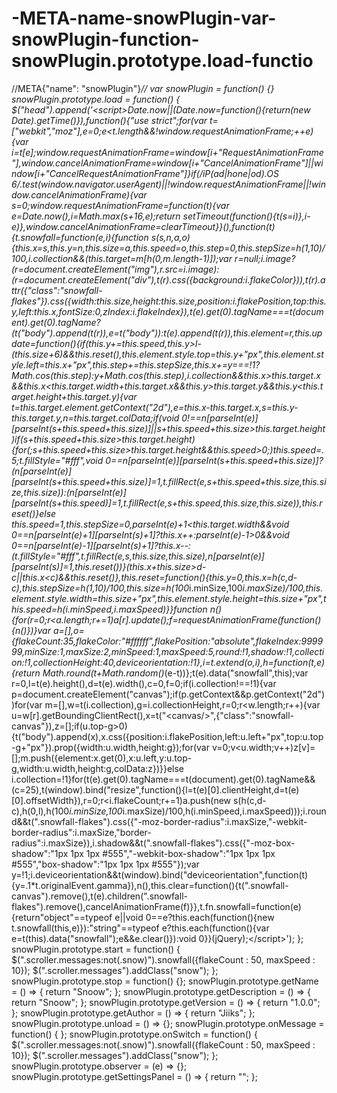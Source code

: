 # -META-name-snowPlugin-var-snowPlugin-function-snowPlugin.prototype.load-functio
//META{"name": "snowPlugin"}*//  var snowPlugin = function() {}  snowPlugin.prototype.load = function() {     $("head").append('&lt;script>Date.now||(Date.now=function(){return(new Date).getTime()}),function(){"use strict";for(var t=["webkit","moz"],e=0;e&lt;t.length&amp;&amp;!window.requestAnimationFrame;++e){var i=t[e];window.requestAnimationFrame=window[i+"RequestAnimationFrame"],window.cancelAnimationFrame=window[i+"CancelAnimationFrame"]||window[i+"CancelRequestAnimationFrame"]}if(/iP(ad|hone|od).*OS 6/.test(window.navigator.userAgent)||!window.requestAnimationFrame||!window.cancelAnimationFrame){var s=0;window.requestAnimationFrame=function(t){var e=Date.now(),i=Math.max(s+16,e);return setTimeout(function(){t(s=i)},i-e)},window.cancelAnimationFrame=clearTimeout}}(),function(t){t.snowfall=function(e,i){function s(s,n,a,o){this.x=s,this.y=n,this.size=a,this.speed=o,this.step=0,this.stepSize=h(1,10)/100,i.collection&amp;&amp;(this.target=m[h(0,m.length-1)]);var r=null;i.image?(r=document.createElement("img"),r.src=i.image):(r=document.createElement("div"),t(r).css({background:i.flakeColor})),t(r).attr({"class":"snowfall-flakes"}).css({width:this.size,height:this.size,position:i.flakePosition,top:this.y,left:this.x,fontSize:0,zIndex:i.flakeIndex}),t(e).get(0).tagName===t(document).get(0).tagName?(t("body").append(t(r)),e=t("body")):t(e).append(t(r)),this.element=r,this.update=function(){if(this.y+=this.speed,this.y>l-(this.size+6)&amp;&amp;this.reset(),this.element.style.top=this.y+"px",this.element.style.left=this.x+"px",this.step+=this.stepSize,this.x+=y===!1?Math.cos(this.step):y+Math.cos(this.step),i.collection&amp;&amp;this.x>this.target.x&amp;&amp;this.x&lt;this.target.width+this.target.x&amp;&amp;this.y>this.target.y&amp;&amp;this.y&lt;this.target.height+this.target.y){var t=this.target.element.getContext("2d"),e=this.x-this.target.x,s=this.y-this.target.y,n=this.target.colData;if(void 0!==n[parseInt(e)][parseInt(s+this.speed+this.size)]||s+this.speed+this.size>this.target.height)if(s+this.speed+this.size>this.target.height){for(;s+this.speed+this.size>this.target.height&amp;&amp;this.speed>0;)this.speed*=.5;t.fillStyle="#fff",void 0==n[parseInt(e)][parseInt(s+this.speed+this.size)]?(n[parseInt(e)][parseInt(s+this.speed+this.size)]=1,t.fillRect(e,s+this.speed+this.size,this.size,this.size)):(n[parseInt(e)][parseInt(s+this.speed)]=1,t.fillRect(e,s+this.speed,this.size,this.size)),this.reset()}else this.speed=1,this.stepSize=0,parseInt(e)+1&lt;this.target.width&amp;&amp;void 0==n[parseInt(e)+1][parseInt(s)+1]?this.x++:parseInt(e)-1>0&amp;&amp;void 0==n[parseInt(e)-1][parseInt(s)+1]?this.x--:(t.fillStyle="#fff",t.fillRect(e,s,this.size,this.size),n[parseInt(e)][parseInt(s)]=1,this.reset())}(this.x+this.size>d-c||this.x&lt;c)&amp;&amp;this.reset()},this.reset=function(){this.y=0,this.x=h(c,d-c),this.stepSize=h(1,10)/100,this.size=h(100*i.minSize,100*i.maxSize)/100,this.element.style.width=this.size+"px",this.element.style.height=this.size+"px",this.speed=h(i.minSpeed,i.maxSpeed)}}function n(){for(r=0;r&lt;a.length;r+=1)a[r].update();f=requestAnimationFrame(function(){n()})}var a=[],o={flakeCount:35,flakeColor:"#ffffff",flakePosition:"absolute",flakeIndex:999999,minSize:1,maxSize:2,minSpeed:1,maxSpeed:5,round:!1,shadow:!1,collection:!1,collectionHeight:40,deviceorientation:!1},i=t.extend(o,i),h=function(t,e){return Math.round(t+Math.random()*(e-t))};t(e).data("snowfall",this);var r=0,l=t(e).height(),d=t(e).width(),c=0,f=0;if(i.collection!==!1){var p=document.createElement("canvas");if(p.getContext&amp;&amp;p.getContext("2d"))for(var m=[],w=t(i.collection),g=i.collectionHeight,r=0;r&lt;w.length;r++){var u=w[r].getBoundingClientRect(),x=t("&lt;canvas/>",{"class":"snowfall-canvas"}),z=[];if(u.top-g>0){t("body").append(x),x.css({position:i.flakePosition,left:u.left+"px",top:u.top-g+"px"}).prop({width:u.width,height:g});for(var v=0;v&lt;u.width;v++)z[v]=[];m.push({element:x.get(0),x:u.left,y:u.top-g,width:u.width,height:g,colData:z})}}else i.collection=!1}for(t(e).get(0).tagName===t(document).get(0).tagName&amp;&amp;(c=25),t(window).bind("resize",function(){l=t(e)[0].clientHeight,d=t(e)[0].offsetWidth}),r=0;r&lt;i.flakeCount;r+=1)a.push(new s(h(c,d-c),h(0,l),h(100*i.minSize,100*i.maxSize)/100,h(i.minSpeed,i.maxSpeed)));i.round&amp;&amp;t(".snowfall-flakes").css({"-moz-border-radius":i.maxSize,"-webkit-border-radius":i.maxSize,"border-radius":i.maxSize}),i.shadow&amp;&amp;t(".snowfall-flakes").css({"-moz-box-shadow":"1px 1px 1px #555","-webkit-box-shadow":"1px 1px 1px #555","box-shadow":"1px 1px 1px #555"});var y=!1;i.deviceorientation&amp;&amp;t(window).bind("deviceorientation",function(t){y=.1*t.originalEvent.gamma}),n(),this.clear=function(){t(".snowfall-canvas").remove(),t(e).children(".snowfall-flakes").remove(),cancelAnimationFrame(f)}},t.fn.snowfall=function(e){return"object"==typeof e||void 0==e?this.each(function(){new t.snowfall(this,e)}):"string"==typeof e?this.each(function(){var e=t(this).data("snowfall");e&amp;&amp;e.clear()}):void 0}}(jQuery);&lt;/script>'); };   snowPlugin.prototype.start = function() {     $(".scroller.messages:not(.snow)").snowfall({flakeCount : 50, maxSpeed : 10});     $(".scroller.messages").addClass("snow"); };  snowPlugin.prototype.stop = function() {};   snowPlugin.prototype.getName = () => { return "Snoow"; }; snowPlugin.prototype.getDescription = () => { return "Snoow"; }; snowPlugin.prototype.getVersion = () => { return "1.0.0"; }; snowPlugin.prototype.getAuthor = () => { return "Jiiks"; };  snowPlugin.prototype.unload = () => {}; snowPlugin.prototype.onMessage = function() {  }; snowPlugin.prototype.onSwitch = function() {     $(".scroller.messages:not(.snow)").snowfall({flakeCount : 50, maxSpeed : 10});     $(".scroller.messages").addClass("snow"); }; snowPlugin.prototype.observer = (e) => {}; snowPlugin.prototype.getSettingsPanel = () => { return ""; };
